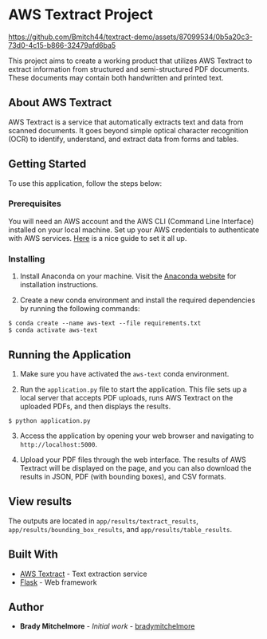 # AWS Textract Project

https://github.com/Bmitch44/textract-demo/assets/87099534/0b5a20c3-73d0-4c15-b866-32479afd6ba5


This project aims to create a working product that utilizes AWS Textract to extract information from structured and semi-structured PDF documents. These documents may contain both handwritten and printed text.

## About AWS Textract

AWS Textract is a service that automatically extracts text and data from scanned documents. It goes beyond simple optical character recognition (OCR) to identify, understand, and extract data from forms and tables.

## Getting Started

To use this application, follow the steps below:

### Prerequisites

You will need an AWS account and the AWS CLI (Command Line Interface) installed on your local machine. Set up your AWS credentials to authenticate with AWS services. [Here](https://aws.amazon.com/getting-started/guides/setup-environment/) is a nice guide to set it all up.

### Installing

1. Install Anaconda on your machine. Visit the [Anaconda website](https://www.anaconda.com/products/individual) for installation instructions.

2. Create a new conda environment and install the required dependencies by running the following commands:

```
$ conda create --name aws-text --file requirements.txt
$ conda activate aws-text
```

## Running the Application

1. Make sure you have activated the `aws-text` conda environment.

2. Run the `application.py` file to start the application. This file sets up a local server that accepts PDF uploads, runs AWS Textract on the uploaded PDFs, and then displays the results.

```
$ python application.py
```

3. Access the application by opening your web browser and navigating to `http://localhost:5000`.

4. Upload your PDF files through the web interface. The results of AWS Textract will be displayed on the page, and you can also download the results in JSON, PDF (with bounding boxes), and CSV formats.

## View results

The outputs are located in `app/results/textract_results`, `app/results/bounding_box_results`, and `app/results/table_results`.

## Built With

* [AWS Textract](https://aws.amazon.com/textract/) - Text extraction service
* [Flask](https://flask.palletsprojects.com/) - Web framework

## Author

* **Brady Mitchelmore** - *Initial work* - [bradymitchelmore](mailto:bradymitchelmore@gmail.com)
